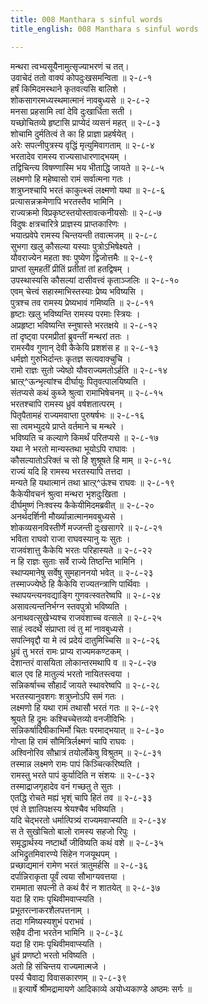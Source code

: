 ```yaml
---
title: 008 Manthara s sinful words
title_english: 008 Manthara s sinful words

---
```


<div class="audioEmbed"  caption="श्रीराम-हरिसीताराममूर्ति-घनपाठिभ्यां वचनम्" src="https://archive.org/download/Ramayana-recitation-Sriram-harisItArAmamUrti-Ghanapaati-v2/Kanda_2/Kanda_2_AYK-008-Mandthara_Durbhodhaha.mp3"></div>

मन्थरा त्वभ्यसूयैनामुत्सृज्याभरणं च तत्।  
उवाचेदं ततो वाक्यं कोपदुःखसमन्विता ॥ २-८-१  
हर्षं किमिदमस्थाने कृतवत्यसि बालिशे ।  
शोकसागरमध्यस्थमात्मानं नावबुध्यसे ॥ २-८-२  
मनसा प्रहसामि त्वां देवि दुःखार्धिता सती ।  
यच्छोचितव्ये हृष्टासि प्राप्येदं व्यसनं महत् ॥ २-८-३  
शोचामि दुर्मतित्वं ते का हि प्राज्ञा प्रहर्षयेत् ।  
अरेः सपत्नीपुत्रस्य वृद्धिं मृत्युमिवागताम् ॥ २-८-४  
भरतादेव रामस्य राज्यसाधारणाद्भयम् ।  
तद्विचिन्त्य विषण्णास्मि भय भीताद्धि जायते ॥ २-८-५  
लक्ष्मणो हि महेष्वासो रामं सर्वात्मना गतः ।  
शत्रुघ्नश्चापि भरतं काकुत्थ्सं लक्ष्मणो यथा ॥ २-८-६  
प्रत्यासन्नक्रमेणापि भरतस्तैव भामिनि ।  
राज्यक्रमो विप्रकृष्टस्तयोस्तावत्कनीयसोः ॥ २-८-७  
विदुषः क्षत्रचारित्रे प्राज्ञस्य प्राप्तकारिणः ।  
भयात्प्रवेपे रामस्य चिन्तयन्ती तवात्मजम् ॥ २-८-८  
सुभगा खलु कौसल्या यस्याः पुत्रोऽभिषेक्ष्यते ।  
यौवराज्येन महता श्वः पुष्येण द्विजोत्तमैः ॥ २-८-९  
प्राप्तां सुमहतीं प्रीतिं प्रतीतां तां हतद्विषम् ।  
उपस्थास्यसि कौसल्यां दासीवत्त्वं कृताञ्जलिः ॥ २-८-१०  
एवम् चेत्त्वं सहास्माभिस्तस्याः प्रेष्य भविष्यसि ।  
पुत्रश्च तव रामस्य प्रेष्यभावं गमिष्यति ॥ २-८-११  
हृष्टाः खलु भविष्यन्ति रामस्य परमाः स्त्रियः ।  
अप्रहृष्टा भविष्यन्ति स्नुषास्ते भरतक्षये ॥ २-८-१२  
तां दृष्ट्वा परमप्रीतां ब्रुवन्तीं मन्थरां ततः ।  
रामस्यैव गुणान् देवी कैकेयि प्रशशंस ह ॥ २-८-१३  
धर्मज्ञो गुरुभिर्दान्तः कृतज्ञ सत्यवाक्चुचि ।  
रामो राज्ञः सुतो ज्येष्ठो यौवराज्यमतोऽर्हति ॥ २-८-१४  
भ्रात्ऱ्^ऊन्भृत्यांश्च दीर्घायुः पितृवत्पालयिष्यति ।  
संतप्यसे कथं कुब्जे श्रुत्वा रामाभिषेचनम् ॥ २-८-१५  
भरतश्चापि रामस्य ध्रुवं वर्षशतात्परम् ।  
पितृपैतामहं राज्यमवाप्ता पुरुषर्षभः ॥ २-८-१६  
सा त्वमभ्युदये प्राप्ते वर्तमाने च मन्थरे ।  
भविष्यति च कल्याणे किमर्थं परितप्यसे ॥ २-८-१७  
यथा ने भरतो मान्यस्तथा भूयोऽपि राघावः ।  
कौसल्यातोऽरिक्तं च सो हि शुश्रूषते हि माम् ॥ २-८-१८  
राज्यं यदि हि रामस्य भरतस्यापि तत्तदा ।  
मन्यते हि यथात्मानं तथा भ्रात्ऱ्^ऊंश्च राघवः ॥ २-८-१९  
कैकेयीवचनं श्रुत्वा मन्थरा भृशदुःखिता ।  
दीर्घमुष्णं निःश्वस्य कैकेयीमिदमब्रवीत् ॥ २-८-२०  
अनर्थदर्शिनी मौर्ख्यान्नात्मानमवबुध्यसे ।  
शोकव्यसनविस्तीर्णे मज्जन्ती दुःखसागरे ॥ २-८-२१  
भविता राघवो राजा राघवस्यानु यः सुतः ।  
राजवंशात्तु कैकेयि भरतः परिहास्यते ॥ २-८-२२  
न हि राज्ञः सुताः सर्वे राज्ये तिष्ठन्ति भामिनि ।  
स्थाप्यमानेषु सर्वेषु सुमहाननयो भवेत् ॥ २-८-२३  
तस्माज्ज्येष्ठे हि कैकेयि राज्यतन्त्राणि पार्थिवाः ।  
स्थापयन्त्यनवद्याङ्गि गुणवत्स्वतरेष्वपि ॥ २-८-२४  
असावत्यन्तनिर्भग्न स्तवपुत्रो भविष्यति ।  
अनाथवत्सुखेभ्यश्च राजवंशाच्च वत्सले ॥ २-८-२५  
साहं त्वदर्थे संप्राप्ता त्वं तु मां नावबुध्यसे ।  
सपत्निवृद्दौ या मे त्वं प्रदेयं दातुमिच्चिसि ॥ २-८-२६  
ध्रुवं तु भरतं रामः प्राप्य राज्यमकण्टकम् ।  
देशान्तरं वासयिता लोकान्तरमथापि व ॥ २-८-२७  
बाल एव हि मातुल्यं भरतो नायितस्त्वया ।  
सन्निकर्षाच्च सौहार्दं जायते स्थावरेष्वपि ॥ २-८-२८  
भरतस्यानुवशगः शत्रुघ्नोऽपि समं गतः ।  
लक्ष्मणो हि यथा रामं तथासौ भरतं गतः ॥ २-८-२९  
श्रूयते हि द्रुमः कश्चिच्चेत्तव्यो वनजीविभिः ।  
सन्निकर्षादिषीकाभिर्मो चितः परमाद्भयात् ॥ २-८-३०  
गोप्ता हि रामं सौमित्रिर्लक्ष्मणं चापि राघवः ।  
अश्विनोरिव सौभ्रात्रं तयोर्लोकेषु विश्रुतम् ॥ २-८-३१  
तस्मान्न लक्ष्मणे रामः पापं किञ्चित्करिष्यति ।  
रामस्तु भरते पापं कुर्यादिति न संशयः ॥ २-८-३२  
तस्माद्राजगृहादेव वनं गच्छतु ते सुतः ।  
एतद्धि रोचते मह्यं भृश्ं चापि हितं तव ॥ २-८-३३  
एवं ते ज्ञातिपक्षस्य श्रेयश्चैव भविष्यति ।  
यदि चेद्भरतो धर्मात्पित्र्यं राज्यमवाप्स्यति ॥ २-८-३४  
स ते सुखोचितो बालो रामस्य सहजो रिपुः ।  
समृद्धार्थस्य नष्टार्थो जीविष्यति कथं वशे ॥ २-८-३५  
अभिद्रुतमिवारण्ये सिंहेन गजयूथपम् ।  
प्रच्छाद्यमानं रामेण भरतं त्रातुमर्हसि ॥ २-८-३६  
दर्पान्निराकृता पूर्वं त्वया सौभाग्यवत्तया ।  
राममाता सपत्नी ते कथं वैरं न शातयेत् ॥ २-८-३७  
यदा हि रामः पृथिवीमवाप्स्यति ।  
प्रभूतरत्नाकरशैलपत्तनाम् ।  
तदा गमिष्यस्यशुभं पराभवं ।  
सहैव दीना भरतेन भामिनि ॥ २-८-३८  
यदा हि रामः पृथिवीमवाप्स्यति ।  
ध्रुवं प्रणष्टो भरतो भविष्यति ।  
अतो हि संचिन्तय राज्यमात्मजे ।  
पर्स्य चैवाद्य विवासकारणम् ॥ २-८-३९  
॥ इत्यार्षे श्रीमद्रामायणे आदिकाव्ये अयोध्यकाण्डे अष्ठमः सर्गः ॥